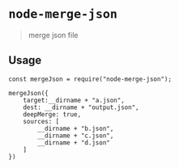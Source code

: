 # `node-merge-json`

> merge json file

## Usage

```
const mergeJson = require("node-merge-json");

mergeJson({
    target:__dirname + "a.json",
    dest: __dirname + "output.json",
    deepMerge: true,
    sources: [
        __dirname + "b.json",
        __dirname + "c.json",
        __dirname + "d.json"
    ]
})

```
